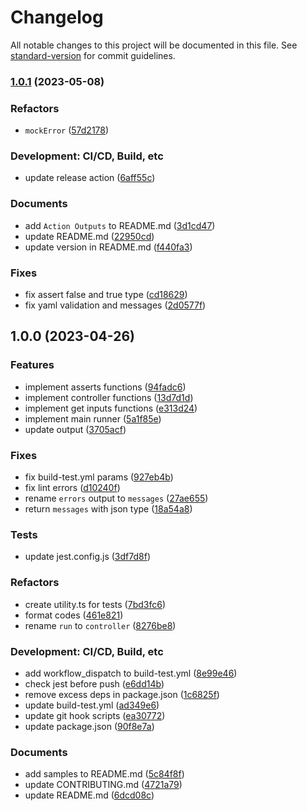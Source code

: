 # Changelog

All notable changes to this project will be documented in this file. See [standard-version](https://github.com/conventional-changelog/standard-version) for commit guidelines.

### [1.0.1](https://github.com/Payadel/assert/compare/v1.0.0...v1.0.1) (2023-05-08)


### Refactors

* `mockError` ([57d2178](https://github.com/Payadel/assert/commit/57d2178142b5e0a3c40770e8e331a75f6488f1f5))


### Development: CI/CD, Build, etc

* update release action ([6aff55c](https://github.com/Payadel/assert/commit/6aff55c1cfb64a83c2c8e28156152e9b8b21078f))


### Documents

* add `Action Outputs` to README.md ([3d1cd47](https://github.com/Payadel/assert/commit/3d1cd471af203f1c2f08b36bbddee875f010da42))
* update README.md ([22950cd](https://github.com/Payadel/assert/commit/22950cde25b26209e02815b9e5e81bd6019dc276))
* update version in README.md ([f440fa3](https://github.com/Payadel/assert/commit/f440fa3a83ebc2a0cb16bfa8b1cf555856c2b96f))


### Fixes

* fix assert false and true type ([cd18629](https://github.com/Payadel/assert/commit/cd1862956f1b6ff82361c77aafe07c4cbe435e95))
* fix yaml validation and messages ([2d0577f](https://github.com/Payadel/assert/commit/2d0577f7be7c4b904f5de27b45788733e5681d69))

## 1.0.0 (2023-04-26)

### Features

* implement asserts
  functions ([94fadc6](https://github.com/Payadel/assert/commit/94fadc603d8db46ab95de68708dfdf444ba25cf2))
* implement controller
  functions ([13d7d1d](https://github.com/Payadel/assert/commit/13d7d1d02446e7cc6bb10526c956ae15273865b4))
* implement get inputs
  functions ([e313d24](https://github.com/Payadel/assert/commit/e313d24a9c3497abb8b37f70a42e98fd60988124))
* implement main runner ([5a1f85e](https://github.com/Payadel/assert/commit/5a1f85e468b1463e7ff6bc82e330aeb2181b494a))
* update output ([3705acf](https://github.com/Payadel/assert/commit/3705acfaae757b3ccdee1578abc49748aef54eeb))

### Fixes

* fix build-test.yml
  params ([927eb4b](https://github.com/Payadel/assert/commit/927eb4bf834ee5264c9ee5c7456ebde0170ee632))
* fix lint errors ([d10240f](https://github.com/Payadel/assert/commit/d10240fc24a1e412f966a2dd712da59ad231f619))
* rename `errors` output
  to `messages` ([27ae655](https://github.com/Payadel/assert/commit/27ae655c441527fc3e628c8a72371e2c2b2f6c96))
* return `messages` with json
  type ([18a54a8](https://github.com/Payadel/assert/commit/18a54a8b6caa947cd0f448f8e90a6ba7fc03cdb1))

### Tests

* update jest.config.js ([3df7d8f](https://github.com/Payadel/assert/commit/3df7d8f6fcd57812e7ef97fd89f74c56f5b23b7c))

### Refactors

* create utility.ts for
  tests ([7bd3fc6](https://github.com/Payadel/assert/commit/7bd3fc6e8ff601b57b106ab5e900d89c1aafd2a2))
* format codes ([461e821](https://github.com/Payadel/assert/commit/461e821240cc0b322a8e401e326ed535fc4dc7f2))
* rename `run`
  to `controller` ([8276be8](https://github.com/Payadel/assert/commit/8276be855690a1784d8808474a4bfad43368572b))

### Development: CI/CD, Build, etc

* add workflow_dispatch to
  build-test.yml ([8e99e46](https://github.com/Payadel/assert/commit/8e99e46d164f350620f545740236ae77d02f281a))
* check jest before push ([e6dd14b](https://github.com/Payadel/assert/commit/e6dd14bb92825b8e89889345d24b55b8b43c3fb6))
* remove excess deps in
  package.json ([1c6825f](https://github.com/Payadel/assert/commit/1c6825faff77340c5067fda88d564d8bd20b40bd))
* update build-test.yml ([ad349e6](https://github.com/Payadel/assert/commit/ad349e63d62f321333dd53cb04df2e7f9daf3a44))
* update git hook scripts ([ea30772](https://github.com/Payadel/assert/commit/ea3077249d1a84df3ddf8573425b2cf04fd3f12b))
* update package.json ([90f8e7a](https://github.com/Payadel/assert/commit/90f8e7aeabaacddbf51d5ee2d29ca8e72a6c389d))

### Documents

* add samples to
  README.md ([5c84f8f](https://github.com/Payadel/assert/commit/5c84f8f2f79445938d01b622734a21656fffa7d6))
* update CONTRIBUTING.md ([4721a79](https://github.com/Payadel/assert/commit/4721a7964f5993975625f143386d7390fd502abe))
* update README.md ([6dcd08c](https://github.com/Payadel/assert/commit/6dcd08c6f8a0d7538deabbf96b6cdfbe3663f929))
